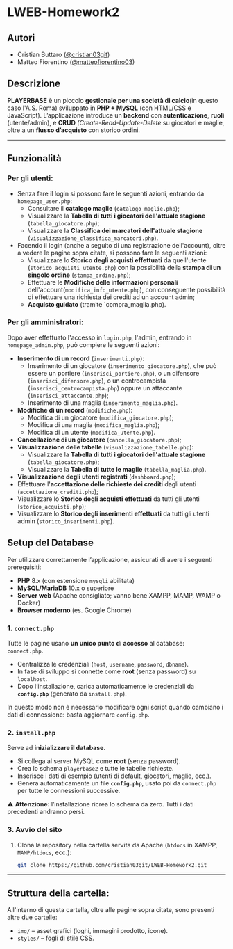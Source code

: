 # LWEB-Homework2

## Autori
- Cristian Buttaro ([@cristian03git](https://github.com/cristian03git))
- Matteo Fiorentino ([@matteofiorentino03](https://github.com/matteofiorentino03))

## Descrizione
**PLAYERBASE** è un piccolo **gestionale per una società di calcio**(in questo caso l'A.S. Roma) sviluppato in **PHP + MySQL** (con HTML/CSS e JavaScript). 
L’applicazione introduce un **backend** con **autenticazione**, **ruoli** (utente/admin), e **CRUD** *(Create-Read-Update-Delete* su giocatori e maglie, oltre a un **flusso d’acquisto** con storico ordini.

---

## Funzionalità

### Per gli utenti:
- Senza fare il login si possono fare le seguenti azioni, entrando da `homepage_user.php`:
  - Consultare il **catalogo maglie** (`catalogo_maglie.php`);
  - Visualizzare la **Tabella di tutti i giocatori dell'attuale stagione** (`tabella_giocatore.php`);
  - Visualizzare la **Classifica dei marcatori dell'attuale stagione** (`visualizzazione_classifica_marcatori.php`).
- Facendo il login (anche a seguito di una registrazione dell'account), oltre a vedere le pagine sopra citate, si possono fare le seguenti azioni:
  - Visualizzare lo **Storico degli acquisti effettuati** da quell'utente (`storico_acquisti_utente.php`) con la possibilità della **stampa di un singolo ordine** (`stampa_ordine.php`);
  - Effettuare le **Modifiche delle informazioni personali** dell'account(`modifica_info_utente.php`), con conseguente possibilità di effettuare una richiesta dei crediti ad un account admin;
  - **Acquisto guidato** (tramite `compra_maglia.php).

### Per gli amministratori:
Dopo aver effettuato l'accesso in `login.php`, l'admin, entrando in `homepage_admin.php`, può compiere le seguenti azioni:
- **Inserimento di un record** (`inserimenti.php`):
  - Inserimento di un giocatore (`inserimento_giocatore.php`), che può essere un portiere (`inserisci_portiere.php`), o un difensore (`inserisci_difensore.php`), o un centrocampista (`inserisci_centrocampista.php`) oppure un attaccante (`inserisci_attaccante.php`);
  - Inserimento di una maglia (`inserimento_maglia.php`).
- **Modifiche di un record** (`modifiche.php`):
  - Modifica di un giocatore (`modifica_giocatore.php`);
  - Modifica di una maglia (`modifica_maglia.php`);
  - Modifica di un utente (`modifica_utente.php`).
- **Cancellazione di un giocatore** (`cancella_giocatore.php`);
- **Visualizzazione delle tabelle** (`visualizzazione_tabelle.php`):
  - Visualizzare la **Tabella di tutti i giocatori dell'attuale stagione** (`tabella_giocatore.php`);
  - Visualizzare la **Tabella di tutte le maglie** (`tabella_maglia.php`).
- **Visualizzazione degli utenti registrati** (`dashboard.php`);
- Effettuare l'**accettazione delle richieste dei crediti** dagli utenti (`accettazione_crediti.php`);
- Visualizzare lo **Storico degli acquisti effettuati** da tutti gli utenti (`storico_acquisti.php`);
- Visualizzare lo **Storico degli inserimenti effettuati** da tutti gli utenti admin (`storico_inserimenti.php`).

## Setup del Database

Per utilizzare correttamente l’applicazione, assicurati di avere i seguenti prerequisiti:

- **PHP** 8.x (con estensione `mysqli` abilitata)  
- **MySQL/MariaDB** 10.x o superiore  
- **Server web** (Apache consigliato; vanno bene XAMPP, MAMP, WAMP o Docker)  
- **Browser moderno** (es. Google Chrome)

### 1. `connect.php`

Tutte le pagine usano **un unico punto di accesso** al database:  
`connect.php`.  

- Centralizza le credenziali (`host`, `username`, `password`, `dbname`).  
- In fase di sviluppo si connette come **root** (senza password) su `localhost`.  
- Dopo l’installazione, carica automaticamente le credenziali da **`config.php`** (generato da `install.php`).  

In questo modo non è necessario modificare ogni script quando cambiano i dati di connessione: basta aggiornare `config.php`.


### 2. `install.php`

Serve ad **inizializzare il database**.  

- Si collega al server MySQL come **root** (senza password).  
- Crea lo schema `playerbase2` e tutte le tabelle richieste.  
- Inserisce i dati di esempio (utenti di default, giocatori, maglie, ecc.).  
- Genera automaticamente un file **`config.php`**, usato poi da `connect.php` per tutte le connessioni successive.  

⚠️ **Attenzione:** l’installazione ricrea lo schema da zero. Tutti i dati precedenti andranno persi.  


### 3. Avvio del sito

1. Clona la repository nella cartella servita da Apache (`htdocs` in XAMPP, `MAMP/htdocs`, ecc.):  
   ```bash
   git clone https://github.com/cristian03git/LWEB-Homework2.git

---

## Struttura della cartella:
All'interno di questa cartella, oltre alle pagine sopra citate, sono presenti altre due cartelle: 
- `img/` – asset grafici (loghi, immagini prodotto, icone).
- `styles/` – fogli di stile CSS.

